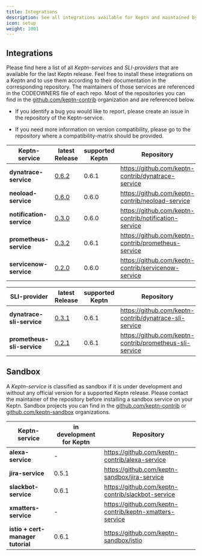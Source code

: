 ```yaml
---
title: Integrations
description: See all integrations available for Keptn and maintained by the community.
icon: setup
weight: 1001
---
```


## Integrations

Please find here a list of all *Keptn-services* and *SLI-providers* that are available for the last Keptn release. Feel free to install these integrations on a Keptn and to use them according to their documentation in the corresponding repository. The maintainers of those services are referenced in the CODEOWNERS file of each repo. Most of the repositories you can find in the [github.com/keptn-contrib](https://github.com/keptn-contrib) organization and are referenced below.  

- If you identify a bug you would like to report, please create an issue in the repository of the Keptn-service. 

- If you need more information on version compatibility, please go to the repository where a compatibility-matrix should be provided.

| Keptn-service | latest Release | supported Keptn | Repository  |
| -------------------------- | --- | --- | --- |
| **dynatrace-service**      | [0.6.2](https://github.com/keptn-contrib/dynatrace-service/releases/tag/0.6.2) | 0.6.1 | https://github.com/keptn-contrib/dynatrace-service |
| **neoload-service**        | [0.6.0](https://github.com/keptn-contrib/neoload-service/tree/0.6.0) | 0.6.0 | https://github.com/keptn-contrib/neoload-service |
| **notification-service**   | [0.3.0](https://github.com/keptn-contrib/notification-service/releases/tag/0.3.0) | 0.6.0 | https://github.com/keptn-contrib/notification-service |
| **prometheus-service**     | [0.3.2](https://github.com/keptn-contrib/prometheus-service/releases/tag/0.3.2) | 0.6.1 | https://github.com/keptn-contrib/prometheus-service |
| **servicenow-service**     | [0.2.0](https://github.com/keptn-contrib/servicenow-service/releases/tag/0.2.0) | 0.6.0 | https://github.com/keptn-contrib/servicenow-service |


| SLI-provider | latest Release | supported Keptn | Repository  |
| -------------------------- | --- | --- | --- |
| **dynatrace-sli-service**  | [0.3.1](https://github.com/keptn-contrib/dynatrace-sli-service/releases/tag/0.3.1) | 0.6.1 | https://github.com/keptn-contrib/dynatrace-sli-service |
| **prometheus-sli-service** | [0.2.1](https://github.com/keptn-contrib/prometheus-sli-service/releases/tag/0.2.1) | 0.6.1 | https://github.com/keptn-contrib/prometheus-sli-service |

## Sandbox

A *Keptn-service* is classified as sandbox if it is under development and without any official version for a supported Keptn release. Please contact the maintainer of the repository before installing a sandbox service on your Keptn. Sandbox projects you can find in the [github.com/keptn-contrib](https://github.com/keptn-contrib) or [github.com/keptn-sandbox](https://github.com/keptn-sandbox) organizations. 

| Keptn-service | in development for Keptn | Repository |
| --- | --- | --- | 
| **alexa-service** | - | https://github.com/keptn-contrib/alexa-service |
| **jira-service** | 0.5.1 | https://github.com/keptn-sandbox/jira-service |
| **slackbot-service** | 0.6.1 | https://github.com/keptn-contrib/slackbot-service |
| **xmatters-service** | - | https://github.com/keptn-contrib/keptn-xmatters-service |
| **istio + cert-manager tutorial** | 0.6.1 | https://github.com/keptn-sandbox/istio |



